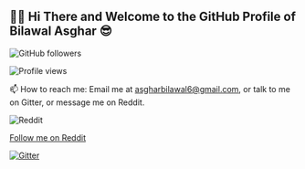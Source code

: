 ## 🙋‍♂️ Hi There and Welcome to the GitHub Profile of Bilawal Asghar 😎

![GitHub followers](https://img.shields.io/github/followers/tech35?label=Follow&style=social)

![Profile views](https://gpvc.arturio.dev/tech35)

📫 How to reach me: Email me at asgharbilawal6@gmail.com, or talk to me on Gitter, or message me on Reddit.

![Reddit](https://img.shields.io/badge/Reddit-FF4500?style=for-the-badge&logo=reddit&logoColor=white)

[Follow me on Reddit](https://reddit.com/user/tech-35/)

[![Gitter](https://badges.gitter.im/tech35/community.svg)](https://gitter.im/tech35/community?utm_source=badge&utm_medium=badge&utm_campaign=pr-badge)
